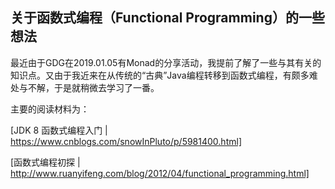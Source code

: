 ## 关于函数式编程（Functional Programming）的一些想法

最近由于GDG在2019.01.05有Monad的分享活动，我提前了解了一些与其有关的知识点。又由于我近来在从传统的“古典”Java编程转移到函数式编程，有颇多难处与不解，于是就稍微去学习了一番。

主要的阅读材料为：

[JDK 8 函数式编程入门 | https://www.cnblogs.com/snowInPluto/p/5981400.html]

[函数式编程初探 | http://www.ruanyifeng.com/blog/2012/04/functional_programming.html]

